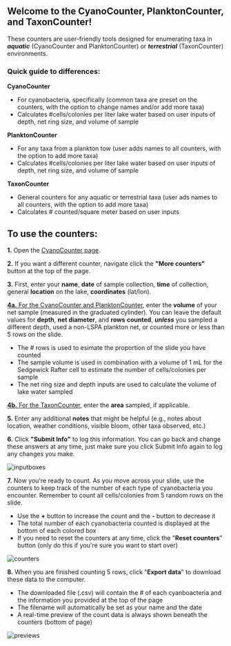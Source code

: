 ## Welcome to the CyanoCounter, PlanktonCounter, and TaxonCounter! 

These counters are user-friendly tools designed for enumerating taxa in ***aquatic*** (CyanoCounter and PlanktonCounter) or ***terrestrial*** (TaxonCounter) environments. 

### Quick guide to differences:
**CyanoCounter**
- For cyanobacteria, specifically (common taxa are preset on the counters, with the option to change names and/or add more taxa)
- Calculates #cells/colonies per liter lake water based on user inputs of depth, net ring size, and volume of sample

**PlanktonCounter**
- For any taxa from a plankton tow (user adds names to all counters, with the option to add more taxa)
- Calculates #cells/colonies per liter lake water based on user inputs of depth, net ring size, and volume of sample

**TaxonCounter**
- General counters for any aquatic or terrestrial taxa (user ads names to all counters, with the option to add more taxa)
- Calculates # counted/square meter based on user inputs 

## To use the counters:

**1.** Open the [CyanoCounter page](https://jvthaney.github.io/cyanocounter/).

**2.** If you want a different counter, navigate click the **"More counters"** button at the top of the page.

**3.** First, enter your **name**, **date** of sample collection, **time** of collection, general **location** on the lake, **coordinates** (lat/lon).

<ins>**4a.** For the CyanoCounter and PlanktonCounter</ins>, enter the **volume** of your net sample (measured in the graduated cylinder). You can leave the default values for **depth**, **net diameter**, and **rows** **counted**, _**unless**_ you sampled a different depth, used a non-LSPA plankton net, or counted more or less than 5 rows on the slide. 
- The # rows is used to esimate the proportion of the slide you have counted
- The sample volume is used in combination with a volume of 1 mL for the Sedgewick Rafter cell to estimate the number of cells/colonies per sample
- The net ring size and depth inputs are used to calculate the volume of lake water sampled

<ins>**4b.** For the TaxonCounter</ins>, enter the **area** sampled, if applicable.

**5.** Enter any additional **notes** that might be helpful (e.g., notes about location, weather conditions, visible bloom, other taxa observed, etc.)

**6.** Click **"Submit Info"** to log this information. You can go back and change these answers at any time, just make sure you click Submit Info again to log any changes you make.

![inputboxes](https://user-images.githubusercontent.com/70969187/174131040-e9e6d6d9-c017-48db-9ad5-9ea27743aab0.jpg)

**7.** Now you're ready to count. As you move across your slide, use the counters to keep track of the number of each type of cyanobacteria you encounter. Remember to count all cells/colonies from 5 random rows on the slide. 
- Use the **+** button to increase the count and the **-** button to decrease it
- The total number of each cyanobacteria counted is displayed at the bottom of each colored box
- If you need to reset the counters at any time, click the "**Reset counters**" button (only do this if you're sure you want to start over)

![counters](https://user-images.githubusercontent.com/70969187/176551703-295a934c-6d17-492e-bbc3-946300a0499f.jpg)

**8.** When you are finished counting 5 rows, click "**Export data**" to download these data to the computer.
- The downloaded file (.csv) will contain the # of each cyanboacteria and the information you provided at the top of the page
- The filename will automatically be set as your name and the date
- A real-time preview of the count data is always shown beneath the counters (bottom of page)

![previews](https://user-images.githubusercontent.com/70969187/175312583-ae56c976-11f3-4052-8db4-45efced83cb8.jpg)

